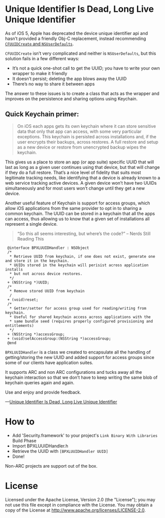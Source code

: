 # Unique Identifier Is Dead, Long Live Unique Identifier

As of iOS 5, Apple has deprecated the device unique identifier api and hasn’t provided a friendly Obj-C replacement, instead recommending [`CFUUIDCreate` and `NSUserDefaults`](https://developer.apple.com/library/ios/#documentation/uikit/reference/UIDevice_Class/DeprecationAppendix/AppendixADeprecatedAPI.html).

`CFUUIDCreate` isn’t very complicated and neither is `NSUserDefaults`, but this solution fails in a few different ways:

+ It’s not a quick one-shot call to get the UUID; you have to write your own wrapper to make it friendly
+ It doesn’t persist; deleting the app blows away the UUID
+ There’s no way to share it between apps

The answer to these issues is to create a class that acts as the wrapper and improves on the persistence and sharing options using Keychain.

## Quick Keychain primer:

> On iOS each apps gets its own keychain where it can store sensitive data that only that app can access, with some very particular exceptions. This keychain is persisted across installations and, if the user encrypts their backups, across restores. A full restore and setup as a new device or restore from unencrypted backup wipes the keychain.

This gives us a place to store an app (or app suite) specific UUID that will last as long as a given user continues using that device, but that will change if they do a full restore. That’s a nice level of fidelity that suits most legitimate tracking needs, like identifying that a device is already known to a web service tracking active devices. A given device won’t have two UUIDs simultaneously and for most users won’t change until they get a new device.

Another useful feature of Keychain is support for access groups, which allow iOS applications from the same provider to opt in to sharing a common keychain. The UUID can be stored in a keychain that all the apps can access, thus allowing us to know that a given set of installations all represent a single device.

> “So this all seems interesting, but where’s the code?” – Nerds Still Reading This

     @interface BPXLUUIDHandler : NSObject
     /*
      * Retrieve UUID from keychain, if one does not exist, generate one and store it in the keychain.
      * UUIDs stored in the keychain will perisist across application installs
      * but not across device restores.
      */
     + (NSString *)UUID;
     /*
      * Remove stored UUID from keychain
      /
     + (void)reset;
     /*
      * Getter/setter for access group used for reading/writing from keychain.
      * Useful for shared keychain access across applications with the
      * same bundle seed (requires properly configured provisioning and entitlements)
      */
     + (NSString *)accessGroup;
     + (void)setAccessGroup:(NSString *)accessGroup;
     @end

`BPXLUUIDHandler` is a class we created to encapsulate all the handling of getting/storing the new UUID and added support for access groups since some of our clients have application suites.

It supports ARC and non ARC configurations and tucks away all the keychain interaction so that we don’t have to keep writing the same blob of keychain queries again and again.

Use and enjoy and provide feedback.

—[Unique Identifier Is Dead, Long Live Unique Identifier](http://blackpixel.com/blog/1639/unique-identifier-is-dead-long-live-unique-identifier/)

# How to

+ Add 'Security.framework' to your project's `Link Binary With Libraries` Build Phase
+ Import BPXLUUIDHandler.h
+ Retrieve the UUID with `[BPXLUUIDHandler UUID]`
+ Done!

Non-ARC projects are support out of the box.

# License

Licensed under the Apache License, Version 2.0 (the "License"); you may not use this file except in compliance with the License. You may obtain a copy of the License at http://www.apache.org/licenses/LICENSE-2.0.
